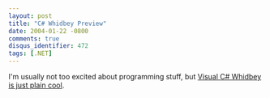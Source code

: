 ```yaml
---
layout: post
title: "C# Whidbey Preview"
date: 2004-01-22 -0800
comments: true
disqus_identifier: 472
tags: [.NET]
---
```

I'm usually not too excited about programming stuff, but [Visual C\#
Whidbey is just plain
cool](http://msdn.microsoft.com/library/default.asp?url=/library/en-us/dv_vstechart/html/whidbey_csharp_preview.asp).
